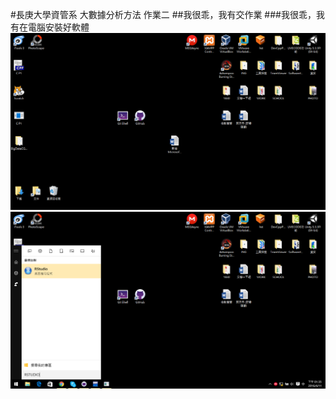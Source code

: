 #長庚大學資管系 大數據分析方法 作業二
##我很乖，我有交作業
###我很乖，我有在電腦安裝好軟體
![GITHUB](https://github.com/NDKUO/BigDataCGUIM/blob/master/GITHUB.png)
![RSTUDIO](https://github.com/NDKUO/BigDataCGUIM/blob/master/RSTUDIO.png)
